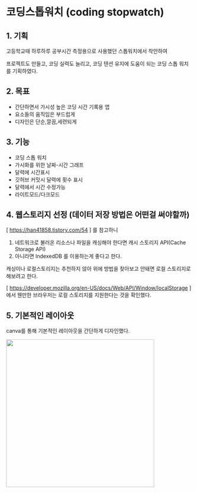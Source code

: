 # 코딩스톱워치 (coding stopwatch)

## 1. 기획

고등학교때 하루하루 공부시간 측정용으로 사용했던 스톱워치에서 착안하여 

프로젝트도 만들고, 코딩 실력도 늘리고, 코딩 텐션 유지에 도움이 되는 코딩 스톱 워치를 기획하였다.

## 2. 목표
- 간단하면서 가시성 높은 코딩 시간 기록용 앱
- 요소들의 움직임은 부드럽게
- 디자인은 단순,깔끔,세련되게

## 3. 기능

- 코딩 스톱 워치
- 가시화를 위한 날짜-시간 그래프
- 달력에 시간표시
- 깃허브 커밋시 달력에 횟수 표시
- 달력에서 시간 수정가능
- 라이트모드/다크모드


## 4. 웹스토리지 선정 (데이터 저장 방법은 어떤걸 써야할까)

[ https://han41858.tistory.com/54 ] 를 참고하니

1. 네트워크로 불러온 리소스나 파일을 캐싱해야 한다면 캐시 스토리지 API(Cache Storage API)
2. 아니라면 IndexedDB 를 이용하는게 좋다고 한다.

캐싱이나 로컬스토리지는 추천하지 않아 위에 방법을 찾아보고 안돼면 로컬 스토리지로 해보려고 한다.

[ https://developer.mozilla.org/en-US/docs/Web/API/Window/localStorage ] 에서 웬만한 브라우저는 로컬 스토리지를 지원한다는 것을 확인했다.



## 5. 기본적인 레이아웃

canva를 통해 기본적인 레이아웃을 간단하게 디자인했다.

<img src="https://www.canva.com/design/DAE_R42vVqQ/view" width="400" height="400">



